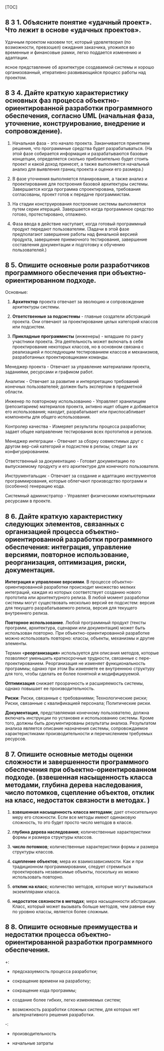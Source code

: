 [TOC]



## 8 3 1. Объясните понятие «удачный проект». Что лежит в основе «удачных проектов».

Удачным проектом назовем тот, который удовлетворил (по возможности, превзошел) ожидания заказчика, уложился во временные и финансовые рамки, легко поддается изменению и адаптации.

ясное представление об архитектуре создаваемой системы и хорошо организованный, итеративно развивающийся процесс работы над проектом.



## 8 3 4. Дайте краткую характеристику основных фаз процесса объектно-ориентированной разработки программного обеспечения, согласно UML (начальная фаза, уточнение, конструирование, внедрение и сопровождение).

1. Начальная фаза - это начало проекта. Заканчивается принятием решения, что программные средства будет разрабатываться. (На этой фазе собирается информация и разрабатываются базовые концепции, определяется сколько приблизительно будет стоить проект и какой доход принесет, а также выполняется начальный анализ для выявления границ проекта и оценки его размера.)

2. В фазе уточнения выполняется планирование, а также анализ и проектирование для построения базовой архитектуры системы. Завершается когда программа спроектирована, требования согласованы, проект готов к передаче программистам.

3. На стадии конструирования построение системы выполняется путем серии итераций.  Завершается когда программное средство готово, протестировано, отлажено.

4. Фаза ввода в действие наступает, когда готовый программный продукт передают пользователям. (Задачи в этой фазе предполагают завершение работы над финальной версией продукта, завершение приемочного тестирования, завершение составления документации и подготовку к обучению пользователей.)



## 8 5. Опишите основные роли разработчиков программного обеспечения при объектно-ориентированном подходе.

Основные:

1. **Архитектор** проекта отвечает за эволюцию и сопровождение архитектуры системы.

2. **Ответственные за подсистемы** - главные создатели абстракций проекта. Они отвечают за проектирование целых категорий классов или подсистем.

3. **Прикладные программисты** (инженеры) - младшие по рангу участники проекта. Эта деятельность может включать в себя проектирование некоторых классов, но в основном связана с реализацией и последующим тестированием классов и механизмов, разработанных проектировщиками команды.

Менеджер проекта - Отвечает за управление материалами проекта, заданиями, ресурсами и графиком работ.

Аналитик - Отвечает за развитие и интерпретацию требований конечных пользователей; должен быть экспертом в предметной области.

Инженер по повторному использованию - Управляет хранилищем (репозитарием) материалов проекта, активно ищет общее и добивается его использования; находит, разрабатывает или приспосабливает компоненты для общего использования.

Контролер качества - Измеряет результаты процесса разработки; задает общее направление тестирования всех прототипов и релизов.

Менеджер интеграции - Отвечает за сборку совместимых друг с другом вер-сий категорий и подсистем в релизы; следит за их конфигурированием.

Ответственный за документацию - Готовит документацию по выпускаемому продукту и его архитектуре для конечного пользователя.

Инструментальщик - Отвечает за создание и адаптацию инструментов программирования, которые облегчают производство программ и (особенно) генерацию кода.

Системный администратор - Управляет физическими компьютерными ресурсами в проекте.



## 8 6. Дайте краткую характеристику следующих элементов, связанных с организацией процесса объектно-ориентированной разработки программного обеспечения: интеграция, управление версиями, повторное использование, реорганизация, оптимизация, риски, документация.

**Интеграция и управление версиями**. В процессе объектно-ориентированной разработки происходит множество мелких интеграций, каждая из которых соответствует созданию нового прототипа или архитектурного релиза. В любой момент разработки системы могут существовать несколько версий ее подсистем: версия для текущего разрабатываемого релиза, версия для текущего внутреннего релиза.

**Повторное использование**. Любой программный продукт (тексты программ, архитектура, сценарии или документация) может быть использован повторно. При объектно-ориентированной разработке можно использовать повторно: классы, объекты, механизмы и другие элементы.

Термин «**реорганизация**» используется для описания методов, которые позволяют уменьшить краткосрочные трудности, связанные с пере-проектированием. Реорганизация не изменяет функциональность программы; однако при этом Вы изменяете ее внутреннюю структуру для того, чтобы сделать ее более понятной и модифицируемой.

**Оптимизация** снижает прозрачность и расширяемость системы, однако повышает ее производительность.

**Риски**: Риски, связанные с требованиями; Технологические риски; Риски, связанные с квалификацией персонала;  Политические риски.

**Документация,** представляемая конечному пользователю, должна включать инструкции по установке и использованию системы. Кроме того, должны быть документированы результаты анализа. Результатом анализа является описание назначения системы, сопровождаемое характеристиками производительности и перечислением требуемых ресурсов.



## 8 7. Опишите основные методы оценки сложности и завершенности программного обеспечения при объектно-ориентированном подходе. (взвешенная насыщенность класса методами,  глубина дерева наследования, число потомков, сцепление объектов, отклик на класс, недостаток связности в методах. )

1) **взвешенная насыщенность класса методами**; дает относительную меру его сложности. Если все методы имеют одинаковую сложность, то это будет просто число методов в классе.

2) **глубина дерева наследования**; количественные характеристики формы и размера структуры классов.

3) **число потомков**; количественные характеристики формы и размера структуры классов.

4) **сцепление объектов**; мера их взаимозависимости. Как и при традиционном программировании, следует стремиться проектировать независимые объекты, поскольку их можно использовать повторно.

5) **отклик на класс**; количество методов, которые могут вызываться экземплярами класса.

6) **недостаток связности в методах**; мера насыщенности абстракции. Класс, который может вызывать больше методов, чем равные ему по уровню классы, является более сложным.



## 8 8. Опишите основные преимущества и недостатки процесса объектно-ориентированной разработки программного обеспечения.

+:

- предсказуемость процесса разработки;

- сокращение времени на разработку;

- сокращение кода программы;

- создание более гибких, легко изменяемых систем;

- возможность разработки сложных систем, для которых нет альтернативного решения разработки.

-:

- производительность  

- начальные затраты

